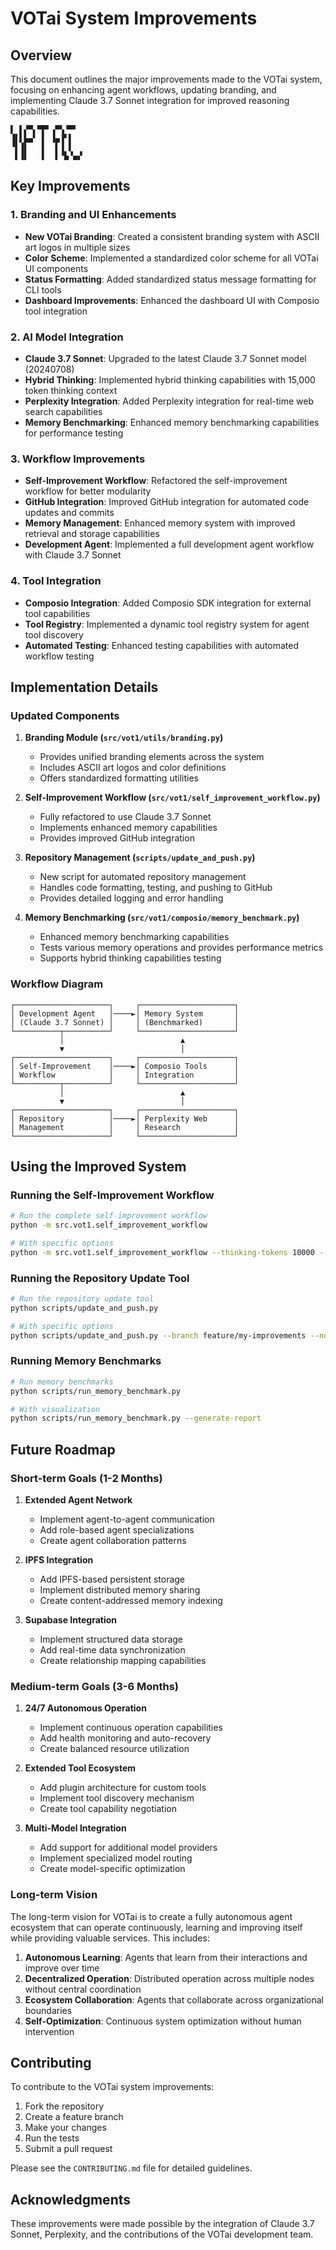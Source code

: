 # VOTai System Improvements

## Overview

This document outlines the major improvements made to the VOTai system, focusing on enhancing agent workflows, updating branding, and implementing Claude 3.7 Sonnet integration for improved reasoning capabilities.

```
▌ ▌▞▀▖▀▛▘▗▀▚▝▀▘
▐▌▌▙▄▘ ▌ ▐▄▐▘▌ 
▝▌▐▌   ▌  ▌▐ ▌ 
 ▌▐▌   ▌  ▌▝▙▝▄▞
```

## Key Improvements

### 1. Branding and UI Enhancements

- **New VOTai Branding**: Created a consistent branding system with ASCII art logos in multiple sizes
- **Color Scheme**: Implemented a standardized color scheme for all VOTai UI components
- **Status Formatting**: Added standardized status message formatting for CLI tools
- **Dashboard Improvements**: Enhanced the dashboard UI with Composio tool integration

### 2. AI Model Integration

- **Claude 3.7 Sonnet**: Upgraded to the latest Claude 3.7 Sonnet model (20240708)
- **Hybrid Thinking**: Implemented hybrid thinking capabilities with 15,000 token thinking context
- **Perplexity Integration**: Added Perplexity integration for real-time web search capabilities
- **Memory Benchmarking**: Enhanced memory benchmarking capabilities for performance testing

### 3. Workflow Improvements

- **Self-Improvement Workflow**: Refactored the self-improvement workflow for better modularity
- **GitHub Integration**: Improved GitHub integration for automated code updates and commits
- **Memory Management**: Enhanced memory system with improved retrieval and storage capabilities
- **Development Agent**: Implemented a full development agent workflow with Claude 3.7 Sonnet

### 4. Tool Integration

- **Composio Integration**: Added Composio SDK integration for external tool capabilities
- **Tool Registry**: Implemented a dynamic tool registry system for agent tool discovery
- **Automated Testing**: Enhanced testing capabilities with automated workflow testing

## Implementation Details

### Updated Components

1. **Branding Module (`src/vot1/utils/branding.py`)**
   - Provides unified branding elements across the system
   - Includes ASCII art logos and color definitions
   - Offers standardized formatting utilities

2. **Self-Improvement Workflow (`src/vot1/self_improvement_workflow.py`)**
   - Fully refactored to use Claude 3.7 Sonnet
   - Implements enhanced memory capabilities
   - Provides improved GitHub integration

3. **Repository Management (`scripts/update_and_push.py`)**
   - New script for automated repository management
   - Handles code formatting, testing, and pushing to GitHub
   - Provides detailed logging and error handling

4. **Memory Benchmarking (`src/vot1/composio/memory_benchmark.py`)**
   - Enhanced memory benchmarking capabilities
   - Tests various memory operations and provides performance metrics
   - Supports hybrid thinking capabilities testing

### Workflow Diagram

```
┌─────────────────────┐     ┌─────────────────────┐
│ Development Agent   │────►│ Memory System       │
│ (Claude 3.7 Sonnet) │     │ (Benchmarked)       │
└──────────┬──────────┘     └─────────────────────┘
           │                          ▲
           ▼                          │
┌─────────────────────┐     ┌─────────────────────┐
│ Self-Improvement    │────►│ Composio Tools      │
│ Workflow            │     │ Integration         │
└──────────┬──────────┘     └─────────────────────┘
           │                          ▲
           ▼                          │
┌─────────────────────┐     ┌─────────────────────┐
│ Repository          │────►│ Perplexity Web      │
│ Management          │     │ Research            │
└─────────────────────┘     └─────────────────────┘
```

## Using the Improved System

### Running the Self-Improvement Workflow

```bash
# Run the complete self-improvement workflow
python -m src.vot1.self_improvement_workflow

# With specific options
python -m src.vot1.self_improvement_workflow --thinking-tokens 10000 --github-token YOUR_TOKEN
```

### Running the Repository Update Tool

```bash
# Run the repository update tool
python scripts/update_and_push.py

# With specific options
python scripts/update_and_push.py --branch feature/my-improvements --no-tests
```

### Running Memory Benchmarks

```bash
# Run memory benchmarks
python scripts/run_memory_benchmark.py

# With visualization
python scripts/run_memory_benchmark.py --generate-report
```

## Future Roadmap

### Short-term Goals (1-2 Months)

1. **Extended Agent Network**
   - Implement agent-to-agent communication
   - Add role-based agent specializations
   - Create agent collaboration patterns

2. **IPFS Integration**
   - Add IPFS-based persistent storage
   - Implement distributed memory sharing
   - Create content-addressed memory indexing

3. **Supabase Integration**
   - Implement structured data storage
   - Add real-time data synchronization
   - Create relationship mapping capabilities

### Medium-term Goals (3-6 Months)

1. **24/7 Autonomous Operation**
   - Implement continuous operation capabilities
   - Add health monitoring and auto-recovery
   - Create balanced resource utilization

2. **Extended Tool Ecosystem**
   - Add plugin architecture for custom tools
   - Implement tool discovery mechanism
   - Create tool capability negotiation

3. **Multi-Model Integration**
   - Add support for additional model providers
   - Implement specialized model routing
   - Create model-specific optimization

### Long-term Vision

The long-term vision for VOTai is to create a fully autonomous agent ecosystem that can operate continuously, learning and improving itself while providing valuable services. This includes:

1. **Autonomous Learning**: Agents that learn from their interactions and improve over time
2. **Decentralized Operation**: Distributed operation across multiple nodes without central coordination
3. **Ecosystem Collaboration**: Agents that collaborate across organizational boundaries
4. **Self-Optimization**: Continuous system optimization without human intervention

## Contributing

To contribute to the VOTai system improvements:

1. Fork the repository
2. Create a feature branch
3. Make your changes
4. Run the tests
5. Submit a pull request

Please see the `CONTRIBUTING.md` file for detailed guidelines.

## Acknowledgments

These improvements were made possible by the integration of Claude 3.7 Sonnet, Perplexity, and the contributions of the VOTai development team. 